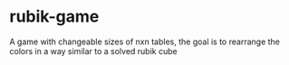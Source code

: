 # rubik-game
A game with changeable sizes of nxn tables, the goal is to rearrange the colors in a way similar to a solved rubik cube
